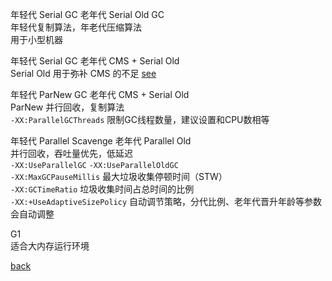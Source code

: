 年轻代 Serial GC 老年代 Serial Old GC  
年轻代复制算法，年老代压缩算法  
用于小型机器  

年轻代 Serial GC 老年代 CMS + Serial Old  
Serial Old 用于弥补 CMS 的不足 [see](20/1.md)  

年轻代 ParNew GC 老年代 CMS + Serial Old  
ParNew 并行回收，复制算法  
`-XX:ParallelGCThreads` 限制GC线程数量，建议设置和CPU数相等  

年轻代 Parallel Scavenge 老年代 Parallel Old  
并行回收，吞吐量优先，低延迟  
`-XX:UseParallelGC`  `-XX:UseParallelOldGC`  
`-XX:MaxGCPauseMillis` 最大垃圾收集停顿时间（STW）  
`-XX:GCTimeRatio` 垃圾收集时间占总时间的比例  
`-XX:+UseAdaptiveSizePolicy` 自动调节策略，分代比例、老年代晋升年龄等参数会自动调整  

G1  
适合大内存运行环境  

[back](../10.md)  